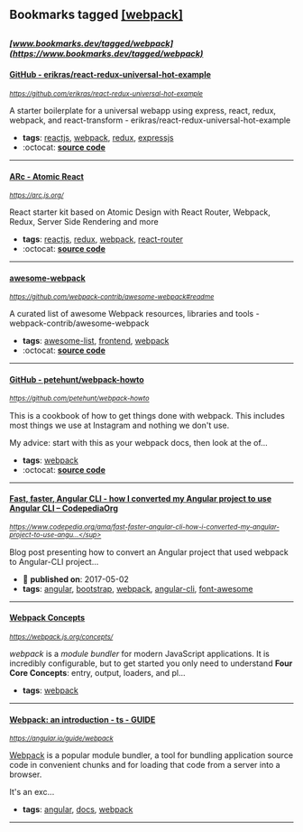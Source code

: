 ## Bookmarks tagged [[webpack]](https://www.bookmarks.dev/search?q=[webpack])

_<sup><sup>[www.bookmarks.dev/tagged/webpack](https://www.bookmarks.dev/tagged/webpack)</sup></sup>_
---
#### [GitHub - erikras/react-redux-universal-hot-example](https://github.com/erikras/react-redux-universal-hot-example)
_<sup>https://github.com/erikras/react-redux-universal-hot-example</sup>_

A starter boilerplate for a universal webapp using express, react, redux, webpack, and react-transform - erikras/react-redux-universal-hot-example
* **tags**: [reactjs](../tagged/reactjs.md), [webpack](../tagged/webpack.md), [redux](../tagged/redux.md), [expressjs](../tagged/expressjs.md)
* :octocat: **[source code](https://github.com/erikras/react-redux-universal-hot-example)**
---
#### [ARc - Atomic React](https://arc.js.org/)
_<sup>https://arc.js.org/</sup>_

React starter kit based on Atomic Design with React Router, Webpack, Redux, Server Side Rendering and more
* **tags**: [reactjs](../tagged/reactjs.md), [redux](../tagged/redux.md), [webpack](../tagged/webpack.md), [react-router](../tagged/react-router.md)
* :octocat: **[source code](https://github.com/diegohaz/arc)**
---
#### [awesome-webpack](https://github.com/webpack-contrib/awesome-webpack#readme)
_<sup>https://github.com/webpack-contrib/awesome-webpack#readme</sup>_

A curated list of awesome Webpack resources, libraries and tools - webpack-contrib/awesome-webpack
* **tags**: [awesome-list](../tagged/awesome-list.md), [frontend](../tagged/frontend.md), [webpack](../tagged/webpack.md)
* :octocat: **[source code](https://github.com/webpack-contrib/awesome-webpack#readme)**
---
#### [GitHub - petehunt/webpack-howto](https://github.com/petehunt/webpack-howto)
_<sup>https://github.com/petehunt/webpack-howto</sup>_

This is a cookbook of how to get things done with webpack. This includes most things we use at Instagram and nothing we don't use.

My advice: start with this as your webpack docs, then look at the of...
* **tags**: [webpack](../tagged/webpack.md)
* :octocat: **[source code](https://github.com/petehunt/webpack-howto)**
---
#### [Fast, faster, Angular CLI - how I converted my Angular project to use Angular CLI – CodepediaOrg](https://www.codepedia.org/ama/fast-faster-angular-cli-how-i-converted-my-angular-project-to-use-angular-cli)
_<sup>https://www.codepedia.org/ama/fast-faster-angular-cli-how-i-converted-my-angular-project-to-use-angu...</sup>_

Blog post presenting how to convert an Angular project that used webpack to Angular-CLI project...
* :calendar: **published on**: 2017-05-02
* **tags**: [angular](../tagged/angular.md), [bootstrap](../tagged/bootstrap.md), [webpack](../tagged/webpack.md), [angular-cli](../tagged/angular-cli.md), [font-awesome](../tagged/font-awesome.md)
---
#### [Webpack Concepts](https://webpack.js.org/concepts/)
_<sup>https://webpack.js.org/concepts/</sup>_

_webpack_ is a _module bundler_ for modern JavaScript applications. It is incredibly configurable, but to get started you only need to understand **Four Core Concepts**: entry, output, loaders, and pl...
* **tags**: [webpack](../tagged/webpack.md)
---
#### [Webpack: an introduction - ts - GUIDE](https://angular.io/guide/webpack)
_<sup>https://angular.io/guide/webpack</sup>_

[Webpack](https://webpack.github.io/) is a popular module bundler, a tool for bundling application source code in convenient chunks and for loading that code from a server into a browser.

It's an exc...
* **tags**: [angular](../tagged/angular.md), [docs](../tagged/docs.md), [webpack](../tagged/webpack.md)
---
